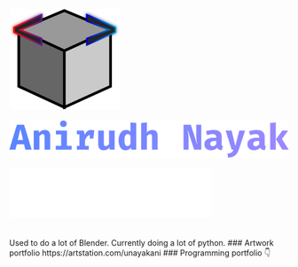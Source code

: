 <div>
<img src="ani.png" alt="Logo" width="200"/>
</div>
<br>
<div>
<img src="name.png" alt="Name"/>
</div>
<br>
<div>
<img src="software.png" alt="Software"/>
</div>
<br>
<br>
Used to do a lot of Blender. Currently doing a lot of python.
### Artwork portfolio
https://artstation.com/unayakani
### Programming portfolio
👇
